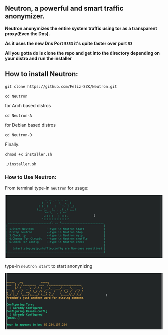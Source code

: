 ## Neutron, a powerful and smart traffic anonymizer.

**Neutron anonymizes the entire system traffic using tor as a transparent proxy(Even the Dns).**

**As it uses the new Dns Port ``5353`` it's quite faster over port ``53``**

**All you gotta do is clone the repo and get into the directory depending on your distro and run the installer**

## How to install Neutron:

``git clone https://github.com/Feliz-SZK/Neutron.git``

``cd Neutron``

for Arch based distros
 
``cd Neutron-A`` 

for Debian based distros

``cd Neutron-D``
 
 Finally:
 
``chmod +x installer.sh``

``./installer.sh``

### How to Use Neutron:

From terminal type-in ``neutron`` for usage:

<img src="images/Screenshot_20200205_013219-min.jpg" />

type-in ``neutron start`` to start anonynizing

<img src="images/Screenshot_20200205_013610-min.jpg" />
